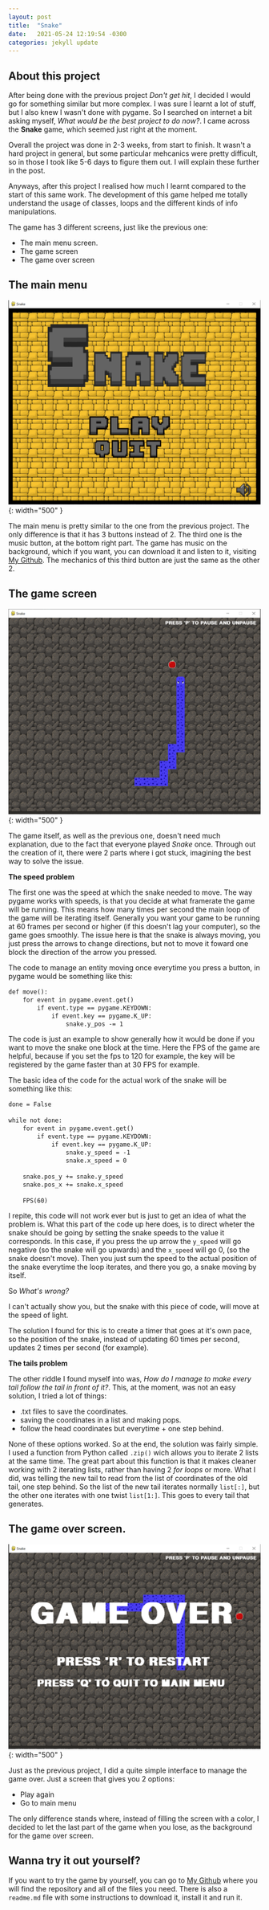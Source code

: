 ```yaml
---
layout: post
title:  "Snake"
date:   2021-05-24 12:19:54 -0300
categories: jekyll update
---
```

## About this project
After being done with the previous project *Don't get hit*, I decided I would go for something similar but more complex. I was sure I learnt a lot of stuff, but I also knew I wasn't done with pygame. So I searched on internet a bit asking myself, *What would be the best project to do now?*. I came across the **Snake** game, which seemed just right at the moment.

Overall the project was done in 2-3 weeks, from start to finish. It wasn't a hard project in general, but some particular mehcanics were pretty difficult, so in those I took like 5-6 days to figure them out. I will explain these further in the post.

Anyways, after this project I realised how much I learnt compared to the start of this same work. The development of this game helped me totally understand the usage of classes, loops and the different kinds of info manipulations.

The game has 3 different screens, just like the previous one:
- The main menu screen.
- The game screen
- The game over screen

## The main menu
![image](Images/main_menu_snake.png){: width="500" }

The main menu is pretty similar to the one from the previous project. The only difference is that it has 3 buttons instead of 2. The third one is the music button, at the bottom right part. 
The game has music on the background, which if you want, you can download it and listen to it, visiting [My Github](https://github.com/Luulas-bot/Don-t-game-hit-Game-/tree/main). 
The mechanics of this third button are just the same as the other 2.

## The game screen
![image](Images/game_snake.png){: width="500" }

The game itself, as well as the previous one, doesn't need much explanation, due to the fact that everyone played *Snake* once. Through out the creation of it, there were 2 parts where i got stuck, imagining the best way to solve the issue. 

**The speed problem**

The first one was the speed at which the snake needed to move. The way pygame works with speeds, is that you decide at what framerate the game will be running. This means how many times per second the main loop of the game will be iterating itself. Generally you want your game to be running at 60 frames per second or higher (if this doesn't lag your computer), so the game goes smoothly. The issue here is that the snake is always moving, you just press the arrows to change directions, but not to move it foward one block the direction of the arrow you pressed.

The code to manage an entity moving once everytime you press a button, in pygame would be something like this:

```
def move():
    for event in pygame.event.get()
        if event.type == pygame.KEYDOWN:
            if event.key == pygame.K_UP:
                snake.y_pos -= 1
```

The code is just an example to show generally how it would be done if you want to move the snake one block at the time. Here the FPS of the game are helpful, because if you set the fps to 120 for example, the key will be registered by the game faster than at 30 FPS for example.

The basic idea of the code for the actual work of the snake will be something like this:

```
done = False

while not done:
    for event in pygame.event.get()
        if event.type == pygame.KEYDOWN:
            if event.key == pygame.K_UP:
                snake.y_speed = -1
                snake.x_speed = 0

    snake.pos_y += snake.y_speed
    snake.pos_x += snake.x_speed 

    FPS(60)
```

I repite, this code will not work ever but is just to get an idea of what the problem is. What this part of the code up here does, is to direct wheter the snake should be going by setting the snake speeds to the value it corresponds. In this case, if you press the up arrow the `y_speed` will go negative (so the snake will go upwards) and the `x_speed` will go 0, (so the snake doesn't move). Then you just sum the speed to the actual position of the snake everytime the loop iterates, and there you go, a snake moving by itself.

So *What's wrong?*

I can't actually show you, but the snake with this piece of code, will move at the speed of light. 

The solution I found for this is to create a timer that goes at it's own pace, so the position of the snake, instead of updating 60 times per second, updates 2 times per second (for example).

**The tails problem**

The other riddle I found myself into was, *How do I manage to make every tail follow the tail in front of it?*. This, at the moment, was not an easy solution, I tried a lot of things:
- .txt files to save the coordinates.
- saving the coordinates in a list and making pops.
- follow the head coordinates but everytime + one step behind.

None of these options worked. So at the end, the solution was fairly simple. I used a function from Python called `.zip()` wich allows you to iterate 2 lists at the same time. The great part about this function is that it makes cleaner working with 2 iterating lists, rather than having 2 *for loops* or more. What I did, was telling the new tail to read from the list of coordinates of the old tail, one step behind. So the list of the new tail iterates normally `list[:]`, but the other one iterates with one twist `list[1:]`.
This goes to every tail that generates.

## The game over screen.
![image](Images/game_over_snake.png){: width="500" }

Just as the previous project, I did a quite simple interface to manage the game over. Just a screen that gives you 2 options:
- Play again
- Go to main menu

The only difference stands where, instead of filling the screen with a color, I decided to let the last part of the game when you lose, as the background for the game over screen.

## Wanna try it out yourself?
If you want to try the game by yourself, you can go to [My Github](https://github.com/Luulas-bot/Snake.git) where you will find the repository and all of the files you need. There is also a `readme.md` file with some instructions to download it, install it and run it.